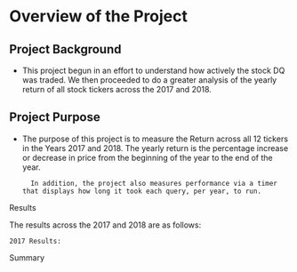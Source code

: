 # Overview of the Project 
## Project Background
* This project begun in an effort to understand how actively the stock DQ was traded. We then proceeded to do a greater analysis of the yearly return of all stock tickers across the 2017 and 2018. 

## Project Purpose
* The purpose of this project is to measure the Return across all 12 tickers in the Years 2017 and 2018. The yearly return is the percentage increase or decrease in price from the beginning of the year to the end of the year.
    
        In addition, the project also measures performance via a timer that displays how long it took each query, per year, to run.
   
Results

The results across the 2017 and 2018 are as follows:

    2017 Results:

        



Summary
